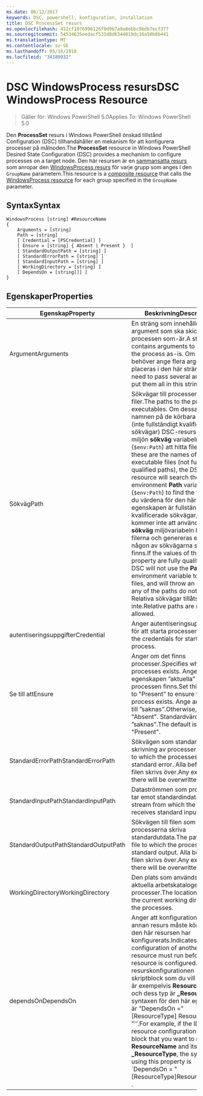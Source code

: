 ```yaml
---
ms.date: 06/12/2017
keywords: DSC, powershell, konfiguration, installation
title: DSC ProcessSet resurs
ms.openlocfilehash: 412cf1076996126f0d9b7a9a8ebbc9bdb7ecf377
ms.sourcegitcommit: 54534635eedacf531d8d6344019dc16a50b8b441
ms.translationtype: MT
ms.contentlocale: sv-SE
ms.lasthandoff: 05/16/2018
ms.locfileid: "34189932"
---
```

# <a name="dsc-windowsprocess-resource"></a><span data-ttu-id="d6745-103">DSC WindowsProcess resurs</span><span class="sxs-lookup"><span data-stu-id="d6745-103">DSC WindowsProcess Resource</span></span>

> <span data-ttu-id="d6745-104">Gäller för: Windows PowerShell 5.0</span><span class="sxs-lookup"><span data-stu-id="d6745-104">Applies To: Windows PowerShell 5.0</span></span>

<span data-ttu-id="d6745-105">Den **ProcessSet** resurs i Windows PowerShell önskad tillstånd Configuration (DSC) tillhandahåller en mekanism för att konfigurera processer på målnoden.</span><span class="sxs-lookup"><span data-stu-id="d6745-105">The **ProcessSet** resource in Windows PowerShell Desired State Configuration (DSC) provides a mechanism to configure processes on a target node.</span></span> <span data-ttu-id="d6745-106">Den här resursen är en [sammansatta resurs](authoringResourceComposite.md) som anropar den [WindowsProcess resurs](windowsProcessResource.md) för varje grupp som anges i den `GroupName` parametern.</span><span class="sxs-lookup"><span data-stu-id="d6745-106">This resource is a [composite resource](authoringResourceComposite.md) that calls the [WindowsProcess resource](windowsProcessResource.md) for each group specified in the `GroupName` parameter.</span></span>

## <a name="syntax"></a><span data-ttu-id="d6745-107">Syntax</span><span class="sxs-lookup"><span data-stu-id="d6745-107">Syntax</span></span>

```
WindowsProcess [string] #ResourceName
{
    Arguments = [string]
    Path = [string]
    [ Credential = [PSCredential] ]
    [ Ensure = [string] { Absent | Present }  ]
    [ StandardOutputPath = [string] ]
    [ StandardErrorPath = [string] ]
    [ StandardInputPath = [string] ]
    [ WorkingDirectory = [string] ]
    [ DependsOn = [string[]] ]
}
```

## <a name="properties"></a><span data-ttu-id="d6745-108">Egenskaper</span><span class="sxs-lookup"><span data-stu-id="d6745-108">Properties</span></span>
|  <span data-ttu-id="d6745-109">Egenskap</span><span class="sxs-lookup"><span data-stu-id="d6745-109">Property</span></span>  |  <span data-ttu-id="d6745-110">Beskrivning</span><span class="sxs-lookup"><span data-stu-id="d6745-110">Description</span></span>   |
|---|---|
| <span data-ttu-id="d6745-111">Argument</span><span class="sxs-lookup"><span data-stu-id="d6745-111">Arguments</span></span>| <span data-ttu-id="d6745-112">En sträng som innehåller argument som ska skickas till processen som-är.</span><span class="sxs-lookup"><span data-stu-id="d6745-112">A string that contains arguments to pass to the process as-is.</span></span> <span data-ttu-id="d6745-113">Om du behöver ange flera argument placeras i den här strängen.</span><span class="sxs-lookup"><span data-stu-id="d6745-113">If you need to pass several arguments, put them all in this string.</span></span>|
| <span data-ttu-id="d6745-114">Sökväg</span><span class="sxs-lookup"><span data-stu-id="d6745-114">Path</span></span>| <span data-ttu-id="d6745-115">Sökvägar till processen körbara filer.</span><span class="sxs-lookup"><span data-stu-id="d6745-115">The paths to the process executables.</span></span> <span data-ttu-id="d6745-116">Om dessa är namnen på de körbara filerna (inte fullständigt kvalificerade sökvägar) DSC-resurs söker miljön **sökväg** variabeln (`$env:Path`) att hitta filerna.</span><span class="sxs-lookup"><span data-stu-id="d6745-116">If these are the names of the executable files (not fully qualified paths), the DSC resource will search the environment **Path** variable (`$env:Path`) to find the files.</span></span> <span data-ttu-id="d6745-117">Om du värdena för den här egenskapen är fullständigt kvalificerade sökvägar, DSC kommer inte att använda den **sökväg** miljövariabeln kan hitta filerna och genereras ett fel om någon av sökvägarna som inte finns.</span><span class="sxs-lookup"><span data-stu-id="d6745-117">If the values of this property are fully qualified paths, DSC will not use the **Path** environment variable to find the files, and will throw an error if any of the paths do not exist.</span></span> <span data-ttu-id="d6745-118">Relativa sökvägar tillåts inte.</span><span class="sxs-lookup"><span data-stu-id="d6745-118">Relative paths are not allowed.</span></span>|
| <span data-ttu-id="d6745-119">autentiseringsuppgifter</span><span class="sxs-lookup"><span data-stu-id="d6745-119">Credential</span></span>| <span data-ttu-id="d6745-120">Anger autentiseringsuppgifterna för att starta processen.</span><span class="sxs-lookup"><span data-stu-id="d6745-120">Indicates the credentials for starting the process.</span></span>|
| <span data-ttu-id="d6745-121">Se till att</span><span class="sxs-lookup"><span data-stu-id="d6745-121">Ensure</span></span>| <span data-ttu-id="d6745-122">Anger om det finns processer.</span><span class="sxs-lookup"><span data-stu-id="d6745-122">Specifies whether the processes exists.</span></span> <span data-ttu-id="d6745-123">Ange egenskapen ”aktuella” så att processen finns.</span><span class="sxs-lookup"><span data-stu-id="d6745-123">Set this property to "Present" to ensure that the process exists.</span></span> <span data-ttu-id="d6745-124">Ange annars det till ”saknas”.</span><span class="sxs-lookup"><span data-stu-id="d6745-124">Otherwise, set it to "Absent".</span></span> <span data-ttu-id="d6745-125">Standardvärdet är ”saknas”.</span><span class="sxs-lookup"><span data-stu-id="d6745-125">The default is "Present".</span></span>|
| <span data-ttu-id="d6745-126">StandardErrorPath</span><span class="sxs-lookup"><span data-stu-id="d6745-126">StandardErrorPath</span></span>| <span data-ttu-id="d6745-127">Sökvägen som standard fel vid skrivning av processer.</span><span class="sxs-lookup"><span data-stu-id="d6745-127">The path to which the processes write standard error.</span></span> <span data-ttu-id="d6745-128">Alla befintliga filen skrivs över.</span><span class="sxs-lookup"><span data-stu-id="d6745-128">Any existing file there will be overwritten.</span></span>|
| <span data-ttu-id="d6745-129">StandardInputPath</span><span class="sxs-lookup"><span data-stu-id="d6745-129">StandardInputPath</span></span>| <span data-ttu-id="d6745-130">Dataströmmen som processen tar emot standardindata.</span><span class="sxs-lookup"><span data-stu-id="d6745-130">The stream from which the process receives standard input.</span></span>|
| <span data-ttu-id="d6745-131">StandardOutputPath</span><span class="sxs-lookup"><span data-stu-id="d6745-131">StandardOutputPath</span></span>| <span data-ttu-id="d6745-132">Sökvägen till filen som processerna skriva standardutdata.</span><span class="sxs-lookup"><span data-stu-id="d6745-132">The path of the file to which the processes write standard output.</span></span> <span data-ttu-id="d6745-133">Alla befintliga filen skrivs över.</span><span class="sxs-lookup"><span data-stu-id="d6745-133">Any existing file there will be overwritten.</span></span>|
| <span data-ttu-id="d6745-134">WorkingDirectory</span><span class="sxs-lookup"><span data-stu-id="d6745-134">WorkingDirectory</span></span>| <span data-ttu-id="d6745-135">Den plats som används som den aktuella arbetskatalogen för processer.</span><span class="sxs-lookup"><span data-stu-id="d6745-135">The location used as the current working directory for the processes.</span></span>|
| <span data-ttu-id="d6745-136">dependsOn</span><span class="sxs-lookup"><span data-stu-id="d6745-136">DependsOn</span></span> | <span data-ttu-id="d6745-137">Anger att konfigurationen av en annan resurs måste köras innan den här resursen har konfigurerats.</span><span class="sxs-lookup"><span data-stu-id="d6745-137">Indicates that the configuration of another resource must run before this resource is configured.</span></span> <span data-ttu-id="d6745-138">Om ID för resurskonfigurationen skriptblock som du vill köra först är exempelvis **ResourceName** och dess typ är **_ResourceType**, syntaxen för den här egenskapen är ”DependsOn =” [ResourceType] ResourceName ”''.</span><span class="sxs-lookup"><span data-stu-id="d6745-138">For example, if the ID of the resource configuration script block that you want to run first is **ResourceName** and its type is **_ResourceType**, the syntax for using this property is \`DependsOn = "[ResourceType]ResourceName"\`\` .</span></span>|